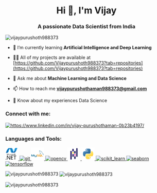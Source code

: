 <h1 align="center">Hi 👋, I'm Vijay</h1>
<h3 align="center">A passionate Data Scientist from India</h3>

<p align="left"> <img src="https://komarev.com/ghpvc/?username=vijaypurushoth988373&label=Profile%20views&color=0e75b6&style=flat" alt="vijaypurushoth988373" /> </p>

- 🌱 I’m currently learning **Artificial Intelligence and Deep Learning**

- 👨‍💻 All of my projects are available at [https://github.com/Vijaypurushoth988373?tab=repositories](https://github.com/Vijaypurushoth988373?tab=repositories)

- 💬 Ask me about **Machine Learning and Data Science**

- 📫 How to reach me **vijaypurushothaman988373@gmail.com**

- 📄 Know about my experiences Data Science

<h3 align="left">Connect with me:</h3>
<p align="left">
<a href="https://linkedin.com/in/https://www.linkedin.com/in/vijay-purushothaman-0b23b4197/" target="blank"><img align="center" src="https://raw.githubusercontent.com/rahuldkjain/github-profile-readme-generator/master/src/images/icons/Social/linked-in-alt.svg" alt="https://www.linkedin.com/in/vijay-purushothaman-0b23b4197/" height="30" width="40" /></a>
</p>

<h3 align="left">Languages and Tools:</h3>
<p align="left"> <a href="https://dotnet.microsoft.com/" target="_blank" rel="noreferrer"> <img src="https://raw.githubusercontent.com/devicons/devicon/master/icons/dot-net/dot-net-original-wordmark.svg" alt="dotnet" width="40" height="40"/> </a> <a href="https://git-scm.com/" target="_blank" rel="noreferrer"> <img src="https://www.vectorlogo.zone/logos/git-scm/git-scm-icon.svg" alt="git" width="40" height="40"/> </a> <a href="https://www.mysql.com/" target="_blank" rel="noreferrer"> <img src="https://raw.githubusercontent.com/devicons/devicon/master/icons/mysql/mysql-original-wordmark.svg" alt="mysql" width="40" height="40"/> </a> <a href="https://opencv.org/" target="_blank" rel="noreferrer"> <img src="https://www.vectorlogo.zone/logos/opencv/opencv-icon.svg" alt="opencv" width="40" height="40"/> </a> <a href="https://pandas.pydata.org/" target="_blank" rel="noreferrer"> <img src="https://raw.githubusercontent.com/devicons/devicon/2ae2a900d2f041da66e950e4d48052658d850630/icons/pandas/pandas-original.svg" alt="pandas" width="40" height="40"/> </a> <a href="https://www.python.org" target="_blank" rel="noreferrer"> <img src="https://raw.githubusercontent.com/devicons/devicon/master/icons/python/python-original.svg" alt="python" width="40" height="40"/> </a> <a href="https://scikit-learn.org/" target="_blank" rel="noreferrer"> <img src="https://upload.wikimedia.org/wikipedia/commons/0/05/Scikit_learn_logo_small.svg" alt="scikit_learn" width="40" height="40"/> </a> <a href="https://seaborn.pydata.org/" target="_blank" rel="noreferrer"> <img src="https://seaborn.pydata.org/_images/logo-mark-lightbg.svg" alt="seaborn" width="40" height="40"/> </a> <a href="https://www.tensorflow.org" target="_blank" rel="noreferrer"> <img src="https://www.vectorlogo.zone/logos/tensorflow/tensorflow-icon.svg" alt="tensorflow" width="40" height="40"/> </a> </p>

<p><img align="left" src="https://github-readme-stats.vercel.app/api/top-langs?username=vijaypurushoth988373&show_icons=true&locale=en&layout=compact" alt="vijaypurushoth988373" /></p>

<p>&nbsp;<img align="center" src="https://github-readme-stats.vercel.app/api?username=vijaypurushoth988373&show_icons=true&locale=en" alt="vijaypurushoth988373" /></p>

<p><img align="center" src="https://github-readme-streak-stats.herokuapp.com/?user=vijaypurushoth988373&" alt="vijaypurushoth988373" /></p>
